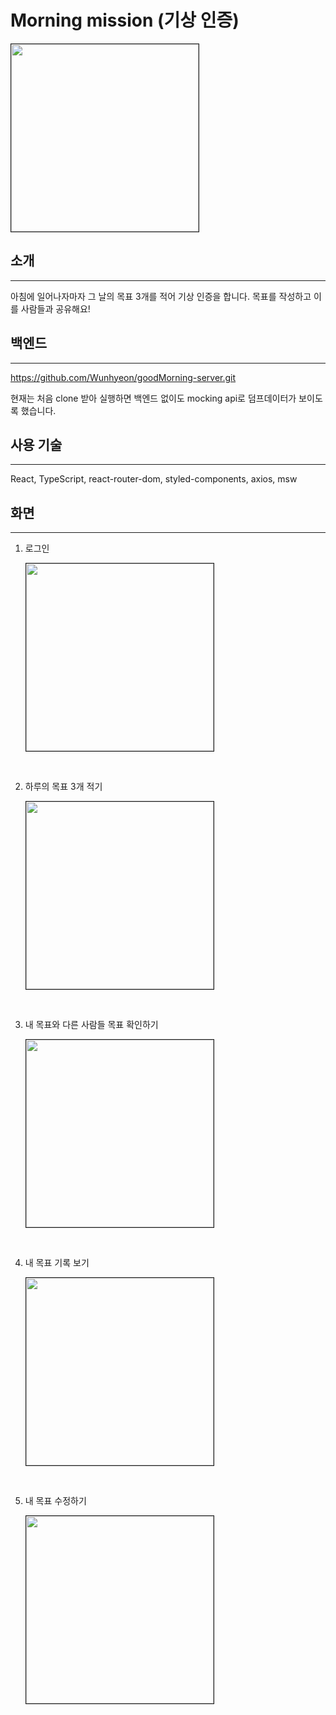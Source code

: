# Morning mission (기상 인증)

   <img src="./public/sample_image/morningee.png"  width="300" border="1px solid black">

## 소개

---

아침에 일어나자마자 그 날의 목표 3개를 적어 기상 인증을 합니다.
목표를 작성하고 이를 사람들과 공유해요!

## 백엔드

---

https://github.com/Wunhyeon/goodMorning-server.git

현재는 처음 clone 받아 실행하면 백엔드 없이도 mocking api로 덤프데이터가 보이도록 했습니다.

## 사용 기술

---

React, TypeScript, react-router-dom, styled-components, axios, msw

## 화면

---

1. 로그인

   <img src="./public/sample_image/로그인.png"  width="300" border="1px solid black">

<br/>

2. 하루의 목표 3개 적기

   <img src="./public/sample_image/목표 작성.png"  width="300" border="1px solid black">

<br/>

3. 내 목표와 다른 사람들 목표 확인하기

   <img src="./public/sample_image/목표 리스트.png"  width="300" border="1px solid black">

<br/>

4. 내 목표 기록 보기

   <img src="./public/sample_image/내 기록 보기.png"  width="300" border="1px solid black">

<br/>

5. 내 목표 수정하기

   <img src="./public/sample_image/목표 수정.png"  width="300" border="1px solid black">

<br/>
